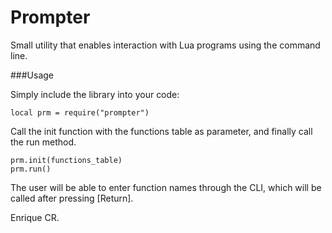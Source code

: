 Prompter
========

Small utility that enables interaction with Lua programs using the command line.

###Usage

Simply include the library into your code:
```
local prm = require("prompter")
```
Call the init function with the functions table as parameter, and finally call the run method.
```
prm.init(functions_table)
prm.run()
```

The user will be able to enter function names through the CLI, which will be called after pressing [Return].


Enrique CR.

